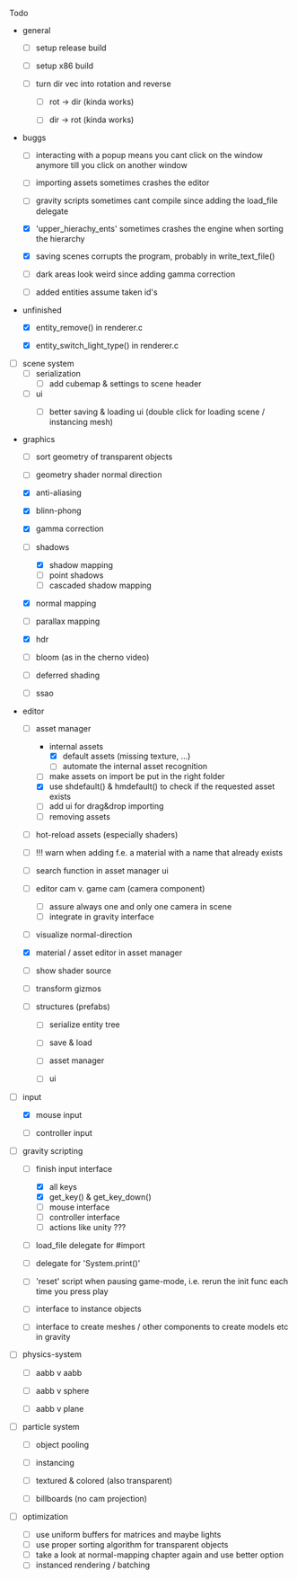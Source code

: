 Todo

- general
  - [ ] setup release build
  
  - [ ] setup x86 build
  
  - [ ] turn dir vec into rotation and reverse
  
    - [ ]  rot -> dir (kinda works)
    - [ ] dir -> rot (kinda works)
    
    
  
- buggs

  - [ ] interacting with a popup means you cant click on the window anymore till you click on another window

  - [ ] importing assets sometimes crashes the editor

  - [ ] gravity scripts sometimes cant compile since adding the load_file delegate

  - [x] 'upper_hierachy_ents' sometimes crashes the engine when sorting the hierarchy

  - [x] saving scenes corrupts the program, probably in write_text_file()

  - [ ] dark areas look weird since adding gamma correction

  - [ ] added entities assume taken id's

    

- unfinished
  - [x] entity_remove() in renderer.c
  
  - [x] entity_switch_light_type() in renderer.c
  
    
  
- [ ] scene system
  - [ ] serialization
    - [ ] add cubemap & settings to scene header
  - [ ] ui
    - [ ] better saving & loading ui (double click for loading scene / instancing mesh)



- graphics
  - [ ] sort geometry of transparent objects
  
  - [ ] geometry shader normal direction
  
  - [x] anti-aliasing
  
  - [x]  blinn-phong
  
  - [x] gamma correction
  
  - [ ] shadows
  
    - [x] shadow mapping
    - [ ] point shadows
    - [ ] cascaded shadow mapping
    
  - [x] normal mapping
  
  - [ ] parallax mapping
  
  - [x] hdr
  
  - [ ] bloom (as in the cherno video)
  
  - [ ] deferred shading
  
  - [ ] ssao
  
    
  
- editor
  - [ ] asset manager
    - internal assets
      -  [x] default assets (missing texture, ...)
      -  [ ] automate the internal asset recognition
    - [ ] make assets on import be put in the right folder
    - [x] use shdefault() & hmdefault() to check if the requested asset exists
    - [ ] add ui for drag&drop importing
    - [ ] removing assets
    
  - [ ] hot-reload assets (especially shaders)
  
  - [ ] !!! warn when adding f.e. a material with a name that already exists
  
  - [ ] search function in asset manager ui
  
  - [ ] editor cam v. game cam (camera component)

    - [ ] assure always one and only one camera in scene
    - [ ] integrate in gravity interface
  
  - [ ] visualize normal-direction
  
  - [x] material / asset editor in asset manager

  - [ ] show shader source

  - [ ] transform gizmos

  - [ ] structures (prefabs)

    - [ ] serialize entity tree
    - [ ] save & load
    - [ ] asset manager
    - [ ] ui
  
    
  
- [ ] input 
  - [x] mouse input 
  - [ ] controller input
  
  
  
- [ ] gravity scripting

  - [ ] finish input interface
    - [x] all keys
    - [x] get_key() & get_key_down()
    - [ ] mouse interface
    - [ ] controller interface
    - [ ] actions like unity ???
    
  - [ ] load_file delegate for #import 

  - [ ] delegate for 'System.print()'

  - [ ] 'reset' script when pausing game-mode, i.e. rerun the init func each time you press play

  - [ ] interface to instance objects 

  - [ ] interface to create meshes / other components to create models etc in gravity


  

- [ ] physics-system

  - [ ] aabb v aabb
  
  - [ ] aabb v sphere
  
  - [ ] aabb v plane
  
    
  
- [ ] particle system
  - [ ] object pooling
  
  - [ ] instancing 
  
  - [ ] textured & colored (also transparent)
  
  - [ ] billboards (no cam projection) 
  
    
  
- [ ] optimization
  - [ ] use uniform buffers for matrices and maybe lights
  - [ ] use proper sorting algorithm for transparent objects
  - [ ] take a look at normal-mapping chapter again and use better option
  - [ ] instanced rendering / batching